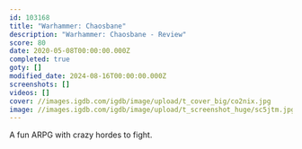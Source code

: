 ```yaml
---
id: 103168
title: "Warhammer: Chaosbane"
description: "Warhammer: Chaosbane - Review"
score: 80
date: 2020-05-08T00:00:00.000Z
completed: true
goty: []
modified_date: 2024-08-16T00:00:00.000Z
screenshots: []
videos: []
cover: //images.igdb.com/igdb/image/upload/t_cover_big/co2nix.jpg
image: //images.igdb.com/igdb/image/upload/t_screenshot_huge/sc5jtm.jpg
---
```

A fun ARPG with crazy hordes to fight.
